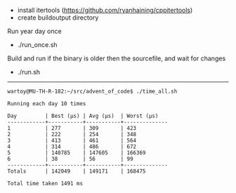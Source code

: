 - install itertools (https://github.com/ryanhaining/cppitertools)
- create buildoutput directory

Run year day once
- ./run_once.sh <year> <day>

Build and run <year> <day> if the binary is older then the sourcefile, and wait for changes
- ./run.sh <year> <day>


---
```
wartoy@MU-TH-R-182:~/src/advent_of_code$ ./time_all.sh 

Running each day 10 times

Day         | Best (µs) | Avg (µs)  | Worst (µs)
------------+-----------+-----------+--------------
1           | 277       | 309       | 423
2           | 222       | 254       | 348
3           | 413       | 461       | 564
4           | 314       | 486       | 672
5           | 140785    | 147605    | 166369
6           | 38        | 56        | 99
------------+-----------+-----------+--------------
Totals      | 142049    | 149171    | 168475

Total time taken 1491 ms
```